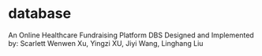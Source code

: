 # database
An Online Healthcare Fundraising Platform DBS
Designed and Implemented by: Scarlett Wenwen Xu, Yingzi XU, Jiyi Wang, Linghang Liu
